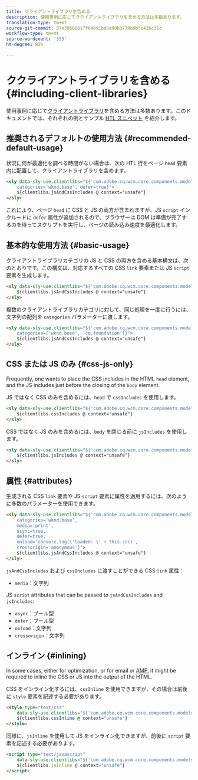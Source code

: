 ```yaml
---
title: クライアントライブラリを含める
description: 使用事例に応じてクライアントライブラリを含める方法は多数あります。
translation-type: tm+mt
source-git-commit: 87e39566617f64b91bd8e98b3779b9b5c426c31c
workflow-type: tm+mt
source-wordcount: '333'
ht-degree: 82%

---
```



# ククライアントライブラリを含める{#including-client-libraries}

使用事例に応じて[クライアントライブラリ](/help/developing/archetype/uifrontend.md#clientlibs)を含める方法は多数あります。このドキュメントでは、それぞれの例とサンプル [HTL スニペット](https://docs.adobe.com/content/help/ja-JP/experience-manager-htl/using/overview.html) を紹介します。

## 推奨されるデフォルトの使用方法 {#recommended-default-usage}

状況に何が最適化を調べる時間がない場合は、次の HTL 行をページ `head` 要素内に配置して、クライアントライブラリを含めます。

```html
<sly data-sly-use.clientlibs="${'com.adobe.cq.wcm.core.components.models.ClientLibraries' @
    categories='wknd.base', defer=true}">
    ${clientlibs.jsAndCssIncludes @ context="unsafe"}
</sly>
```

これにより、ページ `head` に CSS と JS の両方が含まれますが、JS `script` インクルードに `defer` 属性が追加されるので、ブラウザーは DOM は準備が完了するのを待ってスクリプトを実行し、ページの読み込み速度を最適化します。

## 基本的な使用方法 {#basic-usage}

クライアントライブラリカテゴリの JS と CSS の両方を含める基本構文は、次のとおりです。この構文は、対応するすべての CSS `link` 要素または JS `script` 要素を生成します。

```html
<sly data-sly-use.clientlibs="${'com.adobe.cq.wcm.core.components.models.ClientLibraries' @ categories='wknd.base'}">
    ${clientlibs.jsAndCssIncludes @ context="unsafe"}
</sly>
```

複数のクライアントライブラリカテゴリに対して、同じ処理を一度に行うには、文字列の配列を `categories` パラメーターに渡します。

```html
<sly data-sly-use.clientlibs="${'com.adobe.cq.wcm.core.components.models.ClientLibraries' @
    categories=['wknd.base', 'cq.foundation']}">
    ${clientlibs.jsAndCssIncludes @ context="unsafe"}
</sly>
```

## CSS または JS のみ {#css-js-only}

Frequently, one wants to place the CSS includes in the HTML `head` element, and the JS includes just before the closing of the `body` element.

JS ではなく CSS のみを含めるには、`head` で `cssIncludes` を使用します。

```html
<sly data-sly-use.clientlibs="${'com.adobe.cq.wcm.core.components.models.ClientLibraries' @ categories='wknd.base'}">
    ${clientlibs.cssIncludes @ context="unsafe"}
</sly>
```

CSS ではなく JS のみを含めるには、`body` を閉じる前に `jsIncludes` を使用します。

```html
<sly data-sly-use.clientlibs="${'com.adobe.cq.wcm.core.components.models.ClientLibraries' @ categories='wknd.base'}">
    ${clientlibs.jsIncludes @ context="unsafe"}
</sly>
```

## 属性 {#attributes}

生成される CSS `link` 要素や JS `script` 要素に属性を適用するには、次のように多数のパラメーターを使用できます。

```html
<sly data-sly-use.clientlibs="${'com.adobe.cq.wcm.core.components.models.ClientLibraries' @
    categories='wknd.base',
    media='print',
    async=true,
    defer=true,
    onload='console.log(\'loaded: \' + this.src)',
    crossorigin='anonymous'}">
    ${clientlibs.jsAndCssIncludes @ context="unsafe"}
</sly>
```

`jsAndCssIncludes` および `cssIncludes` に渡すことができる CSS `link` 属性：

* `media`：文字列

JS `script` attributes that can be passed to `jsAndCssIncludes` and `jsIncludes`:

* `async`：ブール型
* `defer`：ブール型
* `onload`：文字列
* `crossorigin`：文字列

## インライン {#inlining}

In some cases, either for optimization, or for email or [AMP,](amp.md) it might be required to inline the CSS or JS into the output of the HTML.

CSS をインライン化するには、`cssInline` を使用できますが、その場合は前後に `style` 要素を記述する必要があります。

```html
<style type="text/css"
    data-sly-use.clientlibs="${'com.adobe.cq.wcm.core.components.models.ClientLibraries' @ categories='wknd.base'}">
    ${clientlibs.cssInline @ context="unsafe"}
</style>
```

同様に、`jsInline` を使用して JS をインライン化できますが、前後に `script` 要素を記述する必要があります。

```html
<script type="text/javascript"
    data-sly-use.clientlibs="${'com.adobe.cq.wcm.core.components.models.ClientLibraries' @ categories='wknd.base'}">
    ${clientlibs.jsInline @ context="unsafe"}
</script>
```
